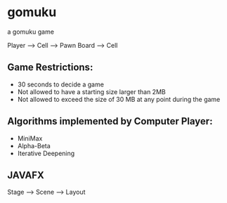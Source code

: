 # gomuku

a gomuku game

Player --> Cell --> Pawn
Board --> Cell

## Game Restrictions:
- 30 seconds to decide a game
- Not allowed to have a starting size larger than 2MB
- Not allowed to exceed the size of 30 MB at any point during the game

## Algorithms implemented by Computer Player:

- MiniMax
- Alpha-Beta
- Iterative Deepening

## JAVAFX
Stage --> Scene --> Layout
